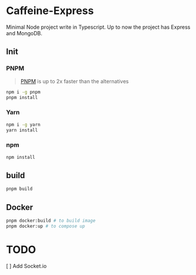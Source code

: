 # Caffeine-Express

Minimal Node project write in Typescript. Up to now the project has Express and MongoDB.

## Init

### PNPM

> [PNPM](https://pnpm.io/) is up to 2x faster than the alternatives

```sh
npm i -g pnpm
pnpm install
```

### Yarn

```sh
npm i -g yarn
yarn install
```

### npm

```sh
npm install
```

## build

```sh
pnpm build
```

## Docker

```sh
pnpm docker:build # to build image
pnpm docker:up # to compose up
```

# TODO

[ ] Add Socket.io
